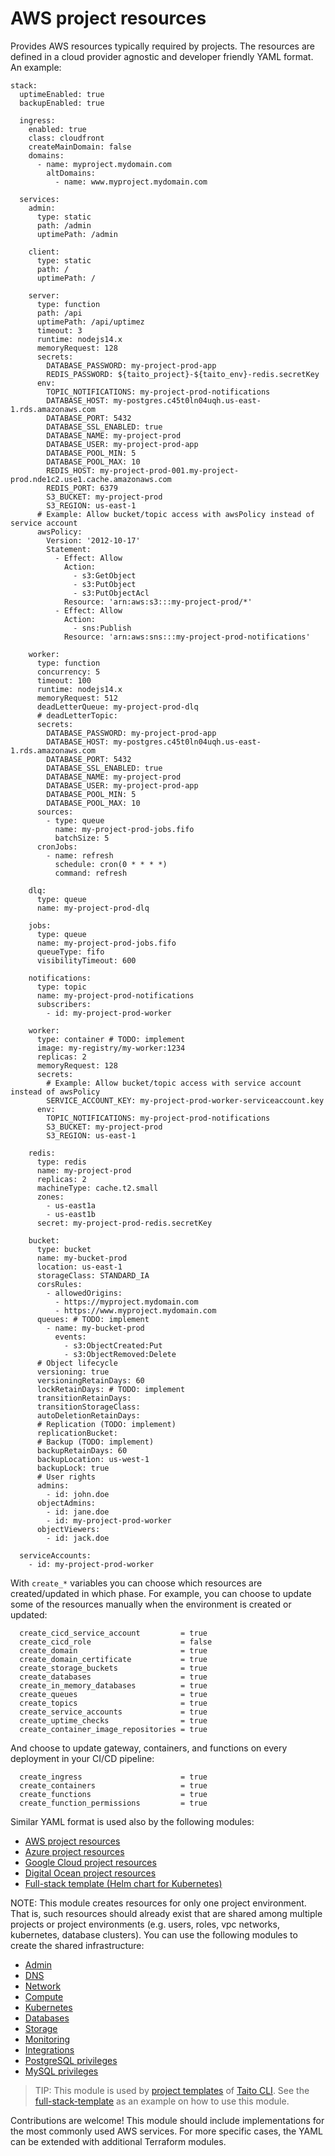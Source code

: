 # AWS project resources

Provides AWS resources typically required by projects. The resources are defined in a cloud provider agnostic and developer friendly YAML format. An example:

```
stack:
  uptimeEnabled: true
  backupEnabled: true

  ingress:
    enabled: true
    class: cloudfront
    createMainDomain: false
    domains:
      - name: myproject.mydomain.com
        altDomains:
          - name: www.myproject.mydomain.com

  services:
    admin:
      type: static
      path: /admin
      uptimePath: /admin

    client:
      type: static
      path: /
      uptimePath: /

    server:
      type: function
      path: /api
      uptimePath: /api/uptimez
      timeout: 3
      runtime: nodejs14.x
      memoryRequest: 128
      secrets:
        DATABASE_PASSWORD: my-project-prod-app
        REDIS_PASSWORD: ${taito_project}-${taito_env}-redis.secretKey
      env:
        TOPIC_NOTIFICATIONS: my-project-prod-notifications
        DATABASE_HOST: my-postgres.c45t0ln04uqh.us-east-1.rds.amazonaws.com
        DATABASE_PORT: 5432
        DATABASE_SSL_ENABLED: true
        DATABASE_NAME: my-project-prod
        DATABASE_USER: my-project-prod-app
        DATABASE_POOL_MIN: 5
        DATABASE_POOL_MAX: 10
        REDIS_HOST: my-project-prod-001.my-project-prod.nde1c2.use1.cache.amazonaws.com
        REDIS_PORT: 6379
        S3_BUCKET: my-project-prod
        S3_REGION: us-east-1
      # Example: Allow bucket/topic access with awsPolicy instead of service account
      awsPolicy:
        Version: '2012-10-17'
        Statement:
          - Effect: Allow
            Action:
              - s3:GetObject
              - s3:PutObject
              - s3:PutObjectAcl
            Resource: 'arn:aws:s3:::my-project-prod/*'
          - Effect: Allow
            Action:
              - sns:Publish
            Resource: 'arn:aws:sns:::my-project-prod-notifications'

    worker:
      type: function
      concurrency: 5
      timeout: 100
      runtime: nodejs14.x
      memoryRequest: 512
      deadLetterQueue: my-project-prod-dlq
      # deadLetterTopic:
      secrets:
        DATABASE_PASSWORD: my-project-prod-app
        DATABASE_HOST: my-postgres.c45t0ln04uqh.us-east-1.rds.amazonaws.com
        DATABASE_PORT: 5432
        DATABASE_SSL_ENABLED: true
        DATABASE_NAME: my-project-prod
        DATABASE_USER: my-project-prod-app
        DATABASE_POOL_MIN: 5
        DATABASE_POOL_MAX: 10
      sources:
        - type: queue
          name: my-project-prod-jobs.fifo
          batchSize: 5
      cronJobs:
        - name: refresh
          schedule: cron(0 * * * *)
          command: refresh

    dlq:
      type: queue
      name: my-project-prod-dlq

    jobs:
      type: queue
      name: my-project-prod-jobs.fifo
      queueType: fifo
      visibilityTimeout: 600

    notifications:
      type: topic
      name: my-project-prod-notifications
      subscribers:
        - id: my-project-prod-worker

    worker:
      type: container # TODO: implement
      image: my-registry/my-worker:1234
      replicas: 2
      memoryRequest: 128
      secrets:
        # Example: Allow bucket/topic access with service account instead of awsPolicy
        SERVICE_ACCOUNT_KEY: my-project-prod-worker-serviceaccount.key
      env:
        TOPIC_NOTIFICATIONS: my-project-prod-notifications
        S3_BUCKET: my-project-prod
        S3_REGION: us-east-1

    redis:
      type: redis
      name: my-project-prod
      replicas: 2
      machineType: cache.t2.small
      zones:
        - us-east1a
        - us-east1b
      secret: my-project-prod-redis.secretKey

    bucket:
      type: bucket
      name: my-bucket-prod
      location: us-east-1
      storageClass: STANDARD_IA
      corsRules:
        - allowedOrigins:
          - https://myproject.mydomain.com
          - https://www.myproject.mydomain.com
      queues: # TODO: implement
        - name: my-bucket-prod
          events:
            - s3:ObjectCreated:Put
            - s3:ObjectRemoved:Delete
      # Object lifecycle
      versioning: true
      versioningRetainDays: 60
      lockRetainDays: # TODO: implement
      transitionRetainDays:
      transitionStorageClass:
      autoDeletionRetainDays:
      # Replication (TODO: implement)
      replicationBucket:
      # Backup (TODO: implement)
      backupRetainDays: 60
      backupLocation: us-west-1
      backupLock: true
      # User rights
      admins:
        - id: john.doe
      objectAdmins:
        - id: jane.doe
        - id: my-project-prod-worker
      objectViewers:
        - id: jack.doe

  serviceAccounts:
    - id: my-project-prod-worker

```

With `create_*` variables you can choose which resources are created/updated in which phase. For example, you can choose to update some of the resources manually when the environment is created or updated:

```
  create_cicd_service_account         = true
  create_cicd_role                    = false
  create_domain                       = true
  create_domain_certificate           = true
  create_storage_buckets              = true
  create_databases                    = true
  create_in_memory_databases          = true
  create_queues                       = true
  create_topics                       = true
  create_service_accounts             = true
  create_uptime_checks                = true
  create_container_image_repositories = true
```

And choose to update gateway, containers, and functions on every deployment in your CI/CD pipeline:

```
  create_ingress                      = true
  create_containers                   = true
  create_functions                    = true
  create_function_permissions         = true
```

Similar YAML format is used also by the following modules:

- [AWS project resources](https://registry.terraform.io/modules/TaitoUnited/project-resources/aws)
- [Azure project resources](https://registry.terraform.io/modules/TaitoUnited/project-resources/azurerm)
- [Google Cloud project resources](https://registry.terraform.io/modules/TaitoUnited/project-resources/google)
- [Digital Ocean project resources](https://registry.terraform.io/modules/TaitoUnited/project-resources/digitalocean)
- [Full-stack template (Helm chart for Kubernetes)](https://github.com/TaitoUnited/taito-charts/tree/master/full-stack)

NOTE: This module creates resources for only one project environment. That is, such resources should already exist that are shared among multiple projects or project environments (e.g. users, roles, vpc networks, kubernetes, database clusters). You can use the following modules to create the shared infrastructure:

- [Admin](https://registry.terraform.io/modules/TaitoUnited/admin/aws)
- [DNS](https://registry.terraform.io/modules/TaitoUnited/dns/aws)
- [Network](https://registry.terraform.io/modules/TaitoUnited/network/aws)
- [Compute](https://registry.terraform.io/modules/TaitoUnited/compute/aws)
- [Kubernetes](https://registry.terraform.io/modules/TaitoUnited/kubernetes/aws)
- [Databases](https://registry.terraform.io/modules/TaitoUnited/databases/aws)
- [Storage](https://registry.terraform.io/modules/TaitoUnited/storage/aws)
- [Monitoring](https://registry.terraform.io/modules/TaitoUnited/monitoring/aws)
- [Integrations](https://registry.terraform.io/modules/TaitoUnited/integrations/aws)
- [PostgreSQL privileges](https://registry.terraform.io/modules/TaitoUnited/privileges/postgresql)
- [MySQL privileges](https://registry.terraform.io/modules/TaitoUnited/privileges/mysql)

> TIP: This module is used by [project templates](https://taitounited.github.io/taito-cli/templates/#project-templates) of [Taito CLI](https://taitounited.github.io/taito-cli/). See the [full-stack-template](https://github.com/TaitoUnited/full-stack-template) as an example on how to use this module.

Contributions are welcome! This module should include implementations for the most commonly used AWS services. For more specific cases, the YAML can be extended with additional Terraform modules.
